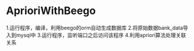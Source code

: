 # AprioriWithBeego
1.运行程序，编译，利用beego的orm自动生成数据库
2.将原始数据bank_data导入到mysql中
3.运行程序，监听端口之后访问该程序
4.利用apriori算法处理关联关系
